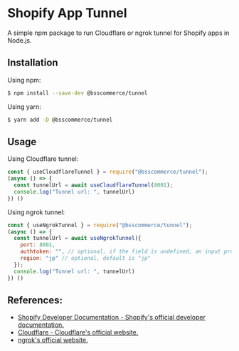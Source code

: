 # Shopify App Tunnel
A simple npm package to run Cloudflare or ngrok tunnel for Shopify apps in Node.js.

## Installation
Using npm:
```bash
$ npm install --save-dev @bsscommerce/tunnel
```

Using yarn:
```bash
$ yarn add -D @bsscommerce/tunnel
```

## Usage
Using Cloudflare tunnel:
```javascript
const { useCloudflareTunnel } = require("@bsscommerce/tunnel");
(async () => {
  const tunnelUrl = await useCloudflareTunnel(8001);
  console.log("Tunnel url: ", tunnelUrl)
}) ()
```

Using ngrok tunnel:
```javascript
const { useNgrokTunnel } = require("@bsscommerce/tunnel");
(async () => {
  const tunnelUrl = await useNgrokTunnel({
    port: 8001,
    authtoken: "", // optional, if the field is undefined, an input promt will appear to enter the token and store it for later use.
    region: "jp" // optional, default is "jp"
  });
  console.log("Tunnel url: ", tunnelUrl)
}) ()
```

## References:
- <a href="https://shopify.dev/">Shopify Developer Documentation - Shopify's official developer documentation.</a>
- <a href="https://www.cloudflare.com/">Cloudflare - Cloudflare's official website.</a>
- <a href="https://ngrok.com/">ngrok's official website.</a>

